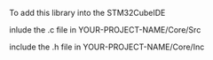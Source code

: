 To add this library into the STM32CubeIDE  

inlude the .c file in 
YOUR-PROJECT-NAME/Core/Src

include the .h file in
YOUR-PROJECT-NAME/Core/Inc


